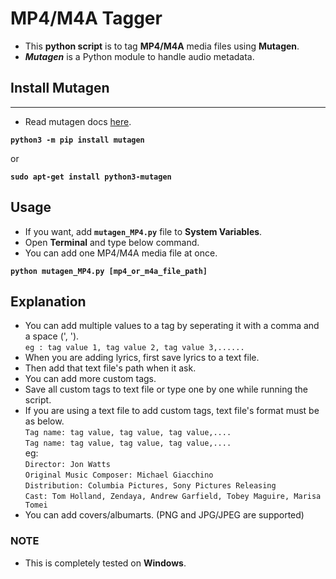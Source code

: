 # **MP4/M4A Tagger**

- This **python script** is to tag **MP4/M4A** media files using **Mutagen**.
- ***Mutagen*** is a Python module to handle audio metadata.

## **Install Mutagen**
--------------------------

- Read mutagen docs [here](https://mutagen.readthedocs.io/en/latest/index.html).

**`python3 -m pip install mutagen`**

or

**`sudo apt-get install python3-mutagen`**

## **Usage**

- If you want, add **`mutagen_MP4.py`** file to **System Variables**.
- Open **Terminal** and type below command.
- You can add one MP4/M4A media file at once.

**`python mutagen_MP4.py [mp4_or_m4a_file_path]`**

## **Explanation**

- You can add multiple values to a tag by seperating it with a comma and a space (', ').<br>
`eg : tag value 1, tag value 2, tag value 3,......`
- When you are adding lyrics, first save lyrics to a text file.
- Then add that text file's path when it ask.
- You can add more custom tags.
- Save all custom tags to text file or type one by one while running the script.
- If you are using a text file to add custom tags, text file's format must be as below.<br>
`Tag name: tag value, tag value, tag value,....`<br>
`Tag name: tag value, tag value, tag value,....`<br>
 eg:<br>
`Director: Jon Watts`<br>
`Original Music Composer: Michael Giacchino`<br>
`Distribution: Columbia Pictures, Sony Pictures Releasing`<br>
`Cast: Tom Holland, Zendaya, Andrew Garfield, Tobey Maguire, Marisa Tomei`<br>
- You can add covers/albumarts. (PNG and JPG/JPEG are supported)

### **NOTE**
- This is completely tested on **Windows**.